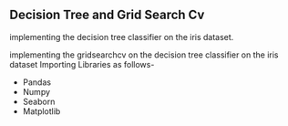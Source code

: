 ## Decision Tree and Grid Search Cv
implementing the decision tree classifier on the iris dataset.

implementing the gridsearchcv on the decision tree classifier on the iris dataset
Importing Libraries as follows-
- Pandas
- Numpy
- Seaborn
- Matplotlib
